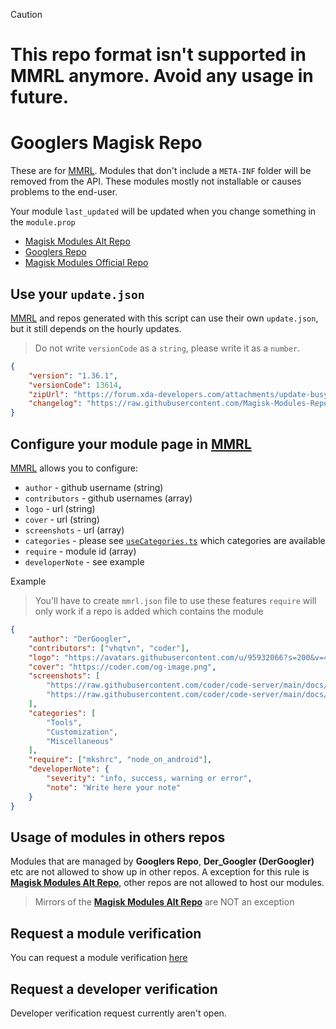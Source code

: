 [MMRL]: https://github.com/DerGoogler/MMRL

> [!CAUTION]
> # This repo format isn't supported in MMRL anymore. Avoid any usage in future.

# Googlers Magisk Repo

These are for [MMRL][MMRL]. Modules that don't include a `META-INF` folder will be removed from the API. These modules mostly not installable or causes problems to the end-user.

Your module `last_updated` will be updated when you change something in the `module.prop`

- [Magisk Modules Alt Repo](https://gr.dergoogler.com/magisk/mmar.json)
- [Googlers Repo](https://gr.dergoogler.com/magisk/gmr.json)
- [Magisk Modules Official Repo](https://gr.dergoogler.com/magisk/mmr.json)

## Use your `update.json`

[MMRL][MMRL] and repos generated with this script can use their own `update.json`, but it still depends on the hourly updates.

> Do not write `versionCode` as a `string`, please write it as a `number`.

```json
{
    "version": "1.36.1",
    "versionCode": 13614,
    "zipUrl": "https://forum.xda-developers.com/attachments/update-busybox-installer-v1-36-1-all-signed-zip.6000117/",
    "changelog": "https://raw.githubusercontent.com/Magisk-Modules-Repo/busybox-ndk/master/README.md"
}
```

## Configure your module page in [MMRL][MMRL]

[MMRL][MMRL] allows you to configure:

- `author` - github username (string)
- `contributors` - github usernames (array)
- `logo` - url (string)
- `cover` - url (string)
- `screenshots` - url (array)
- `categories` - please see [`useCategories.ts`](https://github.com/DerGoogler/MMRL/blob/master/Website/src/hooks/useCategories.ts) which categories are available
- `require` - module id (array)
- `developerNote` - see example

Example

> You'll have to create `mmrl.json` file to use these features
> `require` will only work if a repo is added which contains the module

```json
{
    "author": "DerGoogler",
    "contributors": ["vhqtvn", "coder"],
    "logo": "https://avatars.githubusercontent.com/u/95932066?s=200&v=4",
    "cover": "https://coder.com/og-image.png",
    "screenshots": [
        "https://raw.githubusercontent.com/coder/code-server/main/docs/assets/screenshot-1.png",
        "https://raw.githubusercontent.com/coder/code-server/main/docs/assets/screenshot-2.png"
    ],
    "categories": [
        "Tools",
        "Customization",
        "Miscellaneous"
    ],
    "require": ["mkshrc", "node_on_android"],
    "developerNote": {
        "severity": "info, success, warning or error",
        "note": "Write here your note"
    }
}
```

## Usage of modules in others repos

Modules that are managed by **Googlers Repo**, **Der_Googler (DerGoogler)** etc are not allowed to show up in other repos. A exception for this rule is [**Magisk Modules Alt Repo**](https://github.com/Magisk-Modules-Alt-Repo), other repos are not allowed to host our modules.

> Mirrors of the [**Magisk Modules Alt Repo**](https://github.com/Magisk-Modules-Alt-Repo) are NOT an exception

## Request a module verification

You can request a module verification [here](https://forms.gle/pMnx3P34oz4HTBtw8)

## Request a developer verification

Developer verification request currently aren't open.
